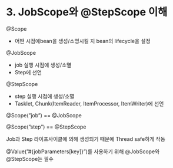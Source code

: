 # 3. JobScope와 @StepScope 이해
@Scope

- 어떤 시점에bean을 생성/소명시킬 지 bean의 lifecycle을 설정

@JobScope

- job 실행 시점에 생성/소멸
- Step에 선언

@StepScope

- step 실행 시점애 생성/소멸
- Tasklet, Chunk(ItemReader, ItemProcessor, ItemWriter)에 선언

@Scope(”job”) == @JobScope

@Scope(”step”) == @StepScope

Job과 Step 라이프사이클에 의해 생성되기 때문에 Thread safe하게 작동

@Value(”#{jobParameters[key]}”)를 사용하기 위해 @JobScope와 @StepScope는 필수